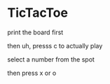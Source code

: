 # TicTacToe

print the board first

then uh, presss c to actually play

select a number from the spot

then press x or o 

